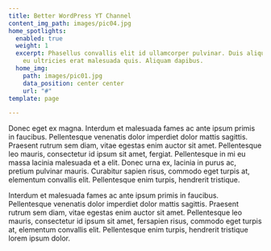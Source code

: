 ```yaml
---
title: Better WordPress YT Channel
content_img_path: images/pic04.jpg
home_spotlights:
  enabled: true
  weight: 1
  excerpt: Phasellus convallis elit id ullamcorper pulvinar. Duis aliquam turpis mauris,
    eu ultricies erat malesuada quis. Aliquam dapibus.
  home_img:
    path: images/pic01.jpg
    data_position: center center
    url: "#"
template: page

---
```

Donec eget ex magna. Interdum et malesuada fames ac ante ipsum primis in faucibus. Pellentesque venenatis dolor imperdiet dolor mattis sagittis. Praesent rutrum sem diam, vitae egestas enim auctor sit amet. Pellentesque leo mauris, consectetur id ipsum sit amet, fergiat. Pellentesque in mi eu massa lacinia malesuada et a elit. Donec urna ex, lacinia in purus ac, pretium pulvinar mauris. Curabitur sapien risus, commodo eget turpis at, elementum convallis elit. Pellentesque enim turpis, hendrerit tristique.

Interdum et malesuada fames ac ante ipsum primis in faucibus. Pellentesque venenatis dolor imperdiet dolor mattis sagittis. Praesent rutrum sem diam, vitae egestas enim auctor sit amet. Pellentesque leo mauris, consectetur id ipsum sit amet, fersapien risus, commodo eget turpis at, elementum convallis elit. Pellentesque enim turpis, hendrerit tristique lorem ipsum dolor.